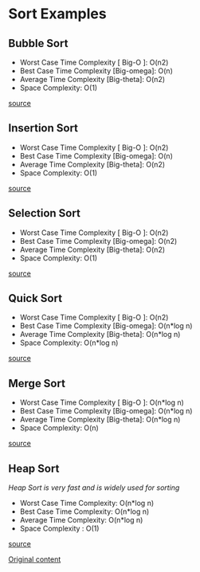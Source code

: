 # Sort Examples

## Bubble Sort
* Worst Case Time Complexity [ Big-O ]: O(n2)
* Best Case Time Complexity [Big-omega]: O(n)
* Average Time Complexity [Big-theta]: O(n2)
* Space Complexity: O(1)

[source](bubblesort.c)

## Insertion Sort
* Worst Case Time Complexity [ Big-O ]: O(n2)
* Best Case Time Complexity [Big-omega]: O(n)
* Average Time Complexity [Big-theta]: O(n2)
* Space Complexity: O(1)

[source](insertionsort.c++)

## Selection Sort
* Worst Case Time Complexity [ Big-O ]: O(n2)
* Best Case Time Complexity [Big-omega]: O(n2)
* Average Time Complexity [Big-theta]: O(n2)
* Space Complexity: O(1)

[source](selectionsort.c)

## Quick Sort
* Worst Case Time Complexity [ Big-O ]: O(n2)
* Best Case Time Complexity [Big-omega]: O(n*log n)
* Average Time Complexity [Big-theta]: O(n*log n)
* Space Complexity: O(n*log n)

[source](quicksort.c)

## Merge Sort
* Worst Case Time Complexity [ Big-O ]: O(n*log n)
* Best Case Time Complexity [Big-omega]: O(n*log n)
* Average Time Complexity [Big-theta]: O(n*log n)
* Space Complexity: O(n)

[source](mergesort.c)

## Heap Sort
*Heap Sort is very fast and is widely used for sorting*
* Worst Case Time Complexity: O(n*log n)
* Best Case Time Complexity: O(n*log n)
* Average Time Complexity: O(n*log n)
* Space Complexity : O(1)

[source](heapsort.c++)

[Original content](https://www.studytonight.com/data-structures)
